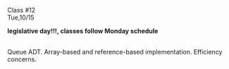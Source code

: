 <div class="lecture1">

<div class="column_date">
<p markdown="block">

Class #12 <br>
Tue,10/15

</p>
</div>
<div class="column_materials">
<p markdown="block">

<b>legislative day!!!, classes follow Monday schedule</b><br/><br/>

Queue ADT. Array-based and reference-based implementation. Efficiency concerns. 

</p>
</div>

<div class="column_assign">
<p markdown="block">



</p>
</div>

</div>
